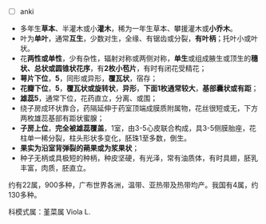 * [ ] anki
* 多年生**草本**、半灌木或小**灌木**，稀为一年生草本、攀援灌木或**小乔木**。
* 叶为**单叶**，通常**互生**，少数对生，全缘、有锯齿或分裂，**有叶柄**；托叶小或叶状。
* 花**两性或单性**，少有杂性，辐射对称或两侧对称，**单生**或组成腋生或顶生的**穗状、总状或圆锥状花序**，有**2枚小苞片**，有时有闭花受精花；
* **萼片下位**，**5**，同形或异形，**覆瓦状**，宿存；
* **花瓣下位**，**5**，**覆瓦状或旋转状**，**异形**，**下面1枚通常较大**，**基部囊状或有距**；
* **雄蕊5**，通常下位，花药直立，分离、或围；
* 绕子房成环状靠合，药隔延伸于药室顶端成膜质附属物，花丝很短或无，下方两枚雄蕊基部有距状蜜腺；
* **子房上位**，**完全被雄蕊覆盖**，1室，由3-5心皮联合构成，具3-5侧膜胎座，花柱单一稀分裂，柱头形状多变化，胚珠1至多数，倒生。
* **果实为沿室背弹裂的蒴果或为浆果状**；
* 种子无柄或具极短的种柄，种皮坚硬，有光泽，常有油质体，有时具翅，胚乳丰富，肉质，胚直立。

约有22属，900多种，广布世界各洲，温带、亚热带及热带均产。我国有4属，约130多种。

科模式属：堇菜属 Viola L.